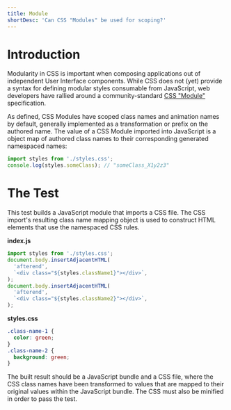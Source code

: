 ```yaml
---
title: Module
shortDesc: 'Can CSS "Modules" be used for scoping?'
---
```


# Introduction

Modularity in CSS is important when composing applications out of independent User Interface components. While CSS does not (yet) provide a syntax for defining modular styles consumable from JavaScript, web developers have rallied around a community-standard [CSS "Module"](https://github.com/css-modules/css-modules) specification.

As defined, CSS Modules have scoped class names and animation names by default, generally implemented as a transformation or prefix on the authored name. The value of a CSS Module imported into JavaScript is a object map of authored class names to their corresponding generated namespaced names:

```js
import styles from './styles.css';
console.log(styles.someClass); // "someClass_X1y2z3"
```

# The Test

This test builds a JavaScript module that imports a CSS file. The CSS import's resulting class name mapping object is used to construct HTML elements that use the namespaced CSS rules.

**index.js**

```js
import styles from './styles.css';
document.body.insertAdjacentHTML(
  'afterend',
  `<div class="${styles.className1}"></div>`,
);
document.body.insertAdjacentHTML(
  'afterend',
  `<div class="${styles.className2}"></div>`,
);
```

**styles.css**

```css
.class-name-1 {
  color: green;
}
.class-name-2 {
  background: green;
}
```

The built result should be a JavaScript bundle and a CSS file, where the CSS class names have been transformed to values that are mapped to their original values within the JavaScript bundle. The CSS must also be minified in order to pass the test.
